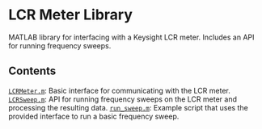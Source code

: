 # LCR Meter Library

MATLAB library for interfacing with a Keysight LCR meter. Includes an API for running frequency sweeps.

## Contents

[`LCRMeter.m`](https://github.com/rohanku/piezo-char/blob/master/lcr/LCRMeter.m): Basic interface for communicating with the LCR meter.
[`LCRSweep.m`](https://github.com/rohanku/piezo-char/blob/master/lcr/LCRSweep.m): API for running frequency sweeps on the LCR meter and processing the resulting data.
[`run_sweep.m`](https://github.com/rohanku/piezo-char/blob/master/lcr/run_sweep.m): Example script that uses the provided interface to run a basic frequency sweep.
